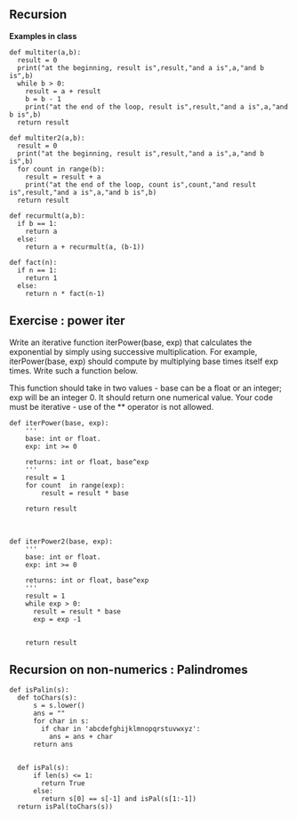 ## Recursion

**Examples in class**

    def multiter(a,b):
      result = 0
      print("at the beginning, result is",result,"and a is",a,"and b is",b)
      while b > 0:
        result = a + result
        b = b - 1
        print("at the end of the loop, result is",result,"and a is",a,"and b is",b)
      return result
<break></break>

    def multiter2(a,b):
      result = 0
      print("at the beginning, result is",result,"and a is",a,"and b is",b)
      for count in range(b):
        result = result + a
        print("at the end of the loop, count is",count,"and result is",result,"and a is",a,"and b is",b)
      return result
<break></break>

    def recurmult(a,b):
      if b == 1:
        return a
      else:
        return a + recurmult(a, (b-1))
<break></break>

    def fact(n):
      if n == 1:
        return 1
      else:
        return n * fact(n-1)


## Exercise : power iter

Write an iterative function iterPower(base, exp) that calculates the exponential  by simply using successive multiplication. For example, iterPower(base, exp) should compute  by multiplying base times itself exp times. Write such a function below.

This function should take in two values - base can be a float or an integer; exp will be an integer  0. It should return one numerical value. Your code must be iterative - use of the ** operator is not allowed.

    def iterPower(base, exp):
        '''
        base: int or float.
        exp: int >= 0

        returns: int or float, base^exp
        '''
        result = 1
        for count  in range(exp):
            result = result * base

        return result  
<br/>

    def iterPower2(base, exp):
        '''
        base: int or float.
        exp: int >= 0

        returns: int or float, base^exp
        '''
        result = 1
        while exp > 0:
          result = result * base
          exp = exp -1


        return result

## Recursion on non-numerics : Palindromes

    def isPalin(s):
      def toChars(s):
          s = s.lower()
          ans = ""
          for char in s:
            if char in 'abcdefghijklmnopqrstuvwxyz':
              ans = ans + char
          return ans


      def isPal(s):
          if len(s) <= 1:
            return True
          else:
            return s[0] == s[-1] and isPal(s[1:-1])
      return isPal(toChars(s))


















